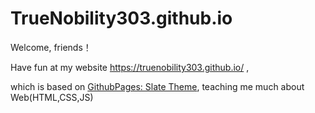 # TrueNobility303.github.io

Welcome, friends！

Have fun at my website https://truenobility303.github.io/ ,

which is based on [GithubPages: Slate Theme](https://github.com/pages-themes/slate), teaching me much about Web(HTML,CSS,JS)
